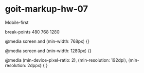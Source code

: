 # goit-markup-hw-07

Mobile-first

break-points
480
768
1280

@media screen and (min-width: 768px) {}

@media screen and (min-width: 1280px) {}

@media (min-device-pixel-ratio: 2),
(min-resolution: 192dpi),
(min-resolution: 2dppx) { }
